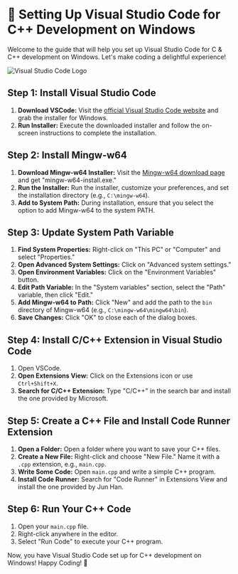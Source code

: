 # 🚀 Setting Up Visual Studio Code for C++ Development on Windows

Welcome to the guide that will help you set up Visual Studio Code for C & C++ development on Windows. Let's make coding a delightful experience!

![Visual Studio Code Logo](https://www.google.com/url?sa=i&url=https%3A%2F%2Fmedium.com%2F%40basakabhijoy%2Fwriting-a-visual-studio-code-extension-in-minutes-bb97722c4ca&psig=AOvVaw35-lZBLGY5caRnnucU7eCy&ust=1704056173471000&source=images&cd=vfe&opi=89978449&ved=0CBIQjRxqFwoTCKjj1bWGuIMDFQAAAAAdAAAAABAD)


## Step 1: Install Visual Studio Code

1. **Download VSCode:** Visit the [official Visual Studio Code website](https://code.visualstudio.com/) and grab the installer for Windows.
2. **Run Installer:** Execute the downloaded installer and follow the on-screen instructions to complete the installation.

## Step 2: Install Mingw-w64

1. **Download Mingw-w64 Installer:** Visit the [Mingw-w64 download page](https://sourceforge.net/projects/mingw/) and get "mingw-w64-install.exe."
2. **Run the Installer:** Run the installer, customize your preferences, and set the installation directory (e.g., `C:\mingw-w64`).
3. **Add to System Path:** During installation, ensure that you select the option to add Mingw-w64 to the system PATH.

## Step 3: Update System Path Variable

1. **Find System Properties:** Right-click on "This PC" or "Computer" and select "Properties."
2. **Open Advanced System Settings:** Click on "Advanced system settings."
3. **Open Environment Variables:** Click on the "Environment Variables" button.
4. **Edit Path Variable:** In the "System variables" section, select the "Path" variable, then click "Edit."
5. **Add Mingw-w64 to Path:** Click "New" and add the path to the `bin` directory of Mingw-w64 (e.g., `C:\mingw-w64\mingw64\bin`).
6. **Save Changes:** Click "OK" to close each of the dialog boxes.

## Step 4: Install C/C++ Extension in Visual Studio Code

1. Open VSCode.
2. **Open Extensions View:** Click on the Extensions icon or use `Ctrl+Shift+X`.
3. **Search for C/C++ Extension:** Type "C/C++" in the search bar and install the one provided by Microsoft.

## Step 5: Create a C++ File and Install Code Runner Extension

1. **Open a Folder:** Open a folder where you want to save your C++ files.
2. **Create a New File:** Right-click and choose "New File." Name it with a `.cpp` extension, e.g., `main.cpp`.
3. **Write Some Code:** Open `main.cpp` and write a simple C++ program.
4. **Install Code Runner:** Search for "Code Runner" in Extensions View and install the one provided by Jun Han.

## Step 6: Run Your C++ Code

1. Open your `main.cpp` file.
2. Right-click anywhere in the editor.
3. Select "Run Code" to execute your C++ program.

Now, you have Visual Studio Code set up for C++ development on Windows! Happy Coding! 🎉
